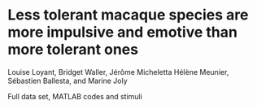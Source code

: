 # Less tolerant macaque species are more impulsive and emotive than more tolerant ones
Louise Loyant, Bridget Waller, Jérôme Micheletta Hélène Meunier, Sébastien Ballesta, and Marine Joly

Full data set,
MATLAB codes and
stimuli
